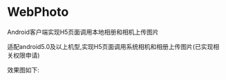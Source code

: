 # WebPhoto
Android客户端实现H5页面调用本地相册和相机上传图片


适配android5.0及以上机型,实现H5页面调用系统相机和相册上传图片(已实现相关权限申请)

效果图如下:
